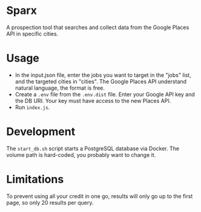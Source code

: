 # Sparx

A prospection tool that searches and collect data from the Google Places API in specific cities.

# Usage

- In the input.json file, enter the jobs you want to target in the "jobs" list, and the targeted cities in "cities".
The Google Places API understand natural language, the format is free.
- Create a `.env` file from the `.env.dist` file. Enter your Google API key and the DB URI. Your key must have access to the new Places API.
- Run `index.js`.

# Development

The `start_db.sh` script starts a PostgreSQL database via Docker. The volume path is hard-coded, you probably want to change it.

# Limitations

To prevent using all your credit in one go, results will only go up to the first page, so only 20 results per query.